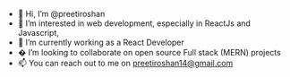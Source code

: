 - 👋 Hi, I’m @preetiroshan
- 👀 I’m interested in web development, especially in ReactJs and Javascript,
- 🌱 I’m currently working as a React Developer
- � I’m looking to collaborate on open source Full stack (MERN) projects
- 📫 You can reach out to me on preetiroshan14@gmail.com

<!---
preetiroshan/preetiroshan is a ✨ special ✨ repository because its `README.md` (this file) appears on your GitHub profile.
You can click the Preview link to take a look at your changes.
--->
